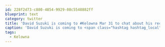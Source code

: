 ```yaml
---
id: 228f2d73-c880-4854-9929-08c5548882ff
blueprint: text
category: twitter
title: 'David Suzuki is coming to #Kelowna Mar 31 to chat about his recent book "The Legacy."  Details here:http://www.mosaicbooks.ca/'
caption: 'David Suzuki is coming to <span class="hashtag hashtag_local">#<a href="http://tweettemp.darylchymko.ca/?tag=kelowna">Kelowna</a> Mar 31 to chat about his recent book "The Legacy."  Details here:http://www.mosaicbooks.ca/'
tags:
  - Kelowna
---
```

